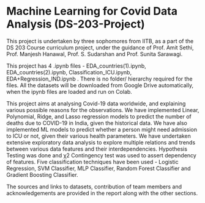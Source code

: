 # Machine Learning for Covid Data Analysis (DS-203-Project)
This project is undertaken by three sophomores from IITB, as a part of the DS 203 Course curriculum project, under the guidance of Prof. Amit Sethi, Prof. Manjesh Hanawal, Prof. S. Sudarshan and Prof. Sunita Sarawagi. 

This project has 4 .ipynb files - EDA_countries(1).ipynb, EDA_countries(2).ipynb,  Classification_ICU.ipynb,  EDA+Regression_IND.ipynb    . 
There is no folder/ hierarchy required for the files. All the datasets will be downloaded from Google Drive automatically, when the ipynb files are loaded and run on Colab. 

This project aims at analysing Covid-19 data worldwide, and explaining various possible reasons for the observations. We have implemented Linear, Polynomial, Ridge, and Lasso regression models to predict the number of deaths due to COVID-19 in India, given the historical data. We have also implemented ML models to predict whether a person might need admission to ICU or not, given their various health parameters. We have undertaken extensive exploratory data analysis to explore multiple relations and trends between various data features and their interdependencies. Hypothesis Testing was done and χ2  Contingency test was used to assert dependency of features. Five classification techniques have been used - Logistic Regression, SVM Classifier, MLP Classifier, Random Forest Classifier and Gradient Boosting Classifier. 


The sources and links to datasets, contribution of team members and acknowledgements are provided in the report along with the other sections. 
